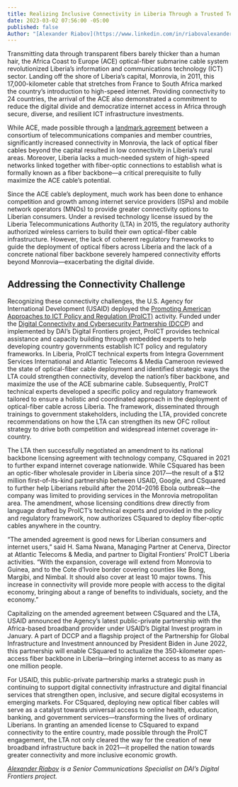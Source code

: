 ```yaml
---
title: Realizing Inclusive Connectivity in Liberia Through a Trusted Technical Engagement
date: 2023-03-02 07:56:00 -05:00
published: false
Author: "[Alexander Riabov](https://www.linkedin.com/in/riabovalexander/)"
---
```


Transmitting data through transparent fibers barely thicker than a human hair, the Africa Coast to Europe (ACE) optical-fiber submarine cable system revolutionized Liberia’s information and communications technology (ICT) sector. Landing off the shore of Liberia’s capital, Monrovia, in 2011, this 17,000-kilometer cable that stretches from France to South Africa marked the country’s introduction to high-speed internet. Providing connectivity to 24 countries, the arrival of the ACE also demonstrated a commitment to reduce the digital divide and democratize internet access in Africa through secure, diverse, and resilient ICT infrastructure investments.  

While ACE, made possible through a [landmark agreement](https://ace-submarinecable.com/en/members/) between a consortium of telecommunications companies and member countries, significantly increased connectivity in Monrovia, the lack of optical fiber cables beyond the capital resulted in low connectivity in Liberia’s rural areas. Moreover, Liberia lacks a much-needed system of high-speed networks linked together with fiber-optic connections to establish what is formally known as a fiber backbone—a critical prerequisite to fully maximize the ACE cable’s potential.

Since the ACE cable’s deployment, much work has been done to enhance competition and growth among internet service providers (ISPs) and mobile network operators (MNOs) to provide greater connectivity options to Liberian consumers. Under a revised technology license issued by the Liberia Telecommunications Authority (LTA) in 2015, the regulatory authority authorized wireless carriers to build their own optical-fiber cable infrastructure. However, the lack of coherent regulatory frameworks to guide the deployment of optical fibers across Liberia and the lack of a concrete national fiber backbone severely hampered connectivity efforts beyond Monrovia—exacerbating the digital divide.    

## Addressing the Connectivity Challenge

Recognizing these connectivity challenges, the U.S. Agency for International Development (USAID) deployed the [Promoting American Approaches to ICT Policy and Regulation (ProICT)](https://www.usaid.gov/digital-development/pro-ict-factsheet) activity. Funded under the [Digital Connectivity and Cybersecurity Partnership (DCCP](https://www.usaid.gov/digital-development/digital-connectivity-cybersecurity-partnership)) and implemented by DAI’s Digital Frontiers project, ProICT provides technical assistance and capacity building through embedded experts to help developing country governments establish ICT policy and regulatory frameworks. In Liberia, ProICT technical experts from Integra Government Services International and Atlantic Telecoms & Media Cameroon reviewed the state of optical-fiber cable deployment and identified strategic ways the LTA could strengthen connectivity, develop the nation’s fiber backbone, and maximize the use of the ACE submarine cable. Subsequently, ProICT technical experts developed a specific policy and regulatory framework tailored to ensure a holistic and coordinated approach in the deployment of optical-fiber cable across Liberia. The framework, disseminated through trainings to government stakeholders, including the LTA, provided concrete recommendations on how the LTA can strengthen its new OFC rollout strategy to drive both competition and widespread internet coverage in-country.

The LTA then successfully negotiated an amendment to its national backbone licensing agreement with technology company, CSquared in 2021 to further expand internet coverage nationwide. While CSquared has been an optic-fiber wholesale provider in Liberia since 2017—the result of a $12 million first-of-its-kind partnership between USAID, Google, and CSquared to further help Liberians rebuild after the 2014–2016 Ebola outbreak—the company was limited to providing services in the Monrovia metropolitan area. The amendment, whose licensing conditions drew directly from language drafted by ProICT’s technical experts and provided in the policy and regulatory framework, now authorizes CSquared to deploy fiber-optic cables anywhere in the country.

“The amended agreement is good news for Liberian consumers and internet users,” said H. Sama Nwana, Managing Partner at Cenerva, Director at Atlantic Telecoms & Media, and partner to Digital Frontiers’ ProICT Liberia activities. “With the expansion, coverage will extend from Monrovia to Guinea, and to the Cote d’Ivoire border covering counties like Bong, Margibi, and Nimbal. It should also cover at least 10 major towns. This increase in connectivity will provide more people with access to the digital economy, bringing about a range of benefits to individuals, society, and the economy.” 

Capitalizing on the amended agreement between CSquared and the LTA, USAID announced the Agency’s latest public-private partnership with the Africa-based broadband provider under USAID’s Digital Invest program in January. A part of DCCP and a flagship project of the Partnership for Global Infrastructure and Investment announced by President Biden in June 2022, this partnership will enable CSquared to actualize the 350-kilometer open-access fiber backbone in Liberia—bringing internet access to as many as one million people. 

For USAID, this public-private partnership marks a strategic push in continuing to support digital connectivity infrastructure and digital financial services that strengthen open, inclusive, and secure digital ecosystems in emerging markets. For CSquared, deploying new optical fiber cables will serve as a catalyst towards universal access to online health, education, banking, and government services—transforming the lives of ordinary Liberians. In granting an amended license to CSquared to expand connectivity to the entire country, made possible through the ProICT engagement, the LTA not only cleared the way for the creation of new broadband infrastructure back in 2021—it propelled the nation towards greater connectivity and more inclusive economic growth. 

*[Alexander Riabov](https://www.linkedin.com/in/riabovalexander/) is a Senior Communications Specialist on DAI’s Digital Frontiers project.*